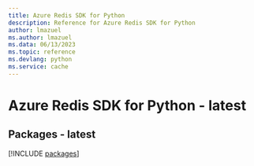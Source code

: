 ```yaml
---
title: Azure Redis SDK for Python
description: Reference for Azure Redis SDK for Python
author: lmazuel
ms.author: lmazuel
ms.data: 06/13/2023
ms.topic: reference
ms.devlang: python
ms.service: cache
---
```

# Azure Redis SDK for Python - latest
## Packages - latest
[!INCLUDE [packages](redis-index.md)]